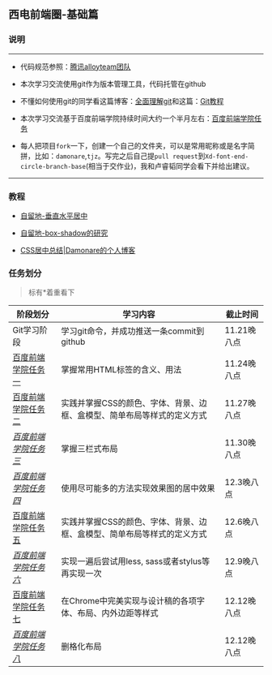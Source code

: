 ## 西电前端圈-基础篇

### 说明

---
- 代码规范参照：[腾讯alloyteam团队](http://alloyteam.github.io/CodeGuide/)

- 本次学习交流使用git作为版本管理工具，代码托管在github

- 不懂如何使用git的同学看这篇博客：[全面理解git](http://damonare.github.io/2016/11/13/Git%20%E5%91%BD%E4%BB%A4%E6%80%BB%E7%BB%93/#more)和这篇：[Git教程](http://www.liaoxuefeng.com/wiki/0013739516305929606dd18361248578c67b8067c8c017b000)

- 本次学习交流基于百度前端学院持续时间大约一个半月左右：[百度前端学院任务](http://ife.baidu.com/task/all)

- 每人把项目`fork`一下，创建一个自己的文件夹，可以是常用昵称或是名字简拼，比如：`damonare`,`tjz`。写完之后自己提`pull request`到`Xd-font-end-circle-branch-base`(相当于交作业)，我和卢睿韬同学会看下并给出建议。

---

### 教程

- [自留地-垂直水平居中](https://xdlrt.github.io/2016/03/20/2016-03-20/)

- [自留地-box-shadow的研究](https://xdlrt.github.io/2016/03/06/2016-03-06/)

- [CSS居中总结|Damonare的个人博客](http://damonare.github.io/2016/09/06/CSS%E5%B1%85%E4%B8%AD%E5%B0%8F%E8%B0%88/#more)

### 任务划分

> 标有*着重看下

阶段划分 | 学习内容 | 截止时间
--- | --- | ---
Git学习阶段|学习git命令，并成功推送一条commit到github|11.21晚八点
[百度前端学院任务一](http://ife.baidu.com/task/detail?taskId=1) | 掌握常用HTML标签的含义、用法|11.24晚八点
[百度前端学院任务二](http://ife.baidu.com/task/detail?taskId=2) | 实践并掌握CSS的颜色、字体、背景、边框、盒模型、简单布局等样式的定义方式|11.27晚八点
[*百度前端学院任务三*](http://ife.baidu.com/task/detail?taskId=3) | 掌握三栏式布局|11.30晚八点
[*百度前端学院任务四*](http://ife.baidu.com/task/detail?taskId=4) | 使用尽可能多的方法实现效果图的居中效果 | 12.3晚八点
[百度前端学院任务五](http://ife.baidu.com/task/detail?taskId=5) | 实践并掌握CSS的颜色、字体、背景、边框、盒模型、简单布局等样式的定义方式 | 12.6晚八点
[*百度前端学院任务六*](http://ife.baidu.com/task/detail?taskId=6) | 实现一遍后尝试用less, sass或者stylus等再实现一次 | 12.9晚八点
[百度前端学院任务七](http://ife.baidu.com/task/detail?taskId=7) | 在Chrome中完美实现与设计稿的各项字体、布局、内外边距等样式 | 12.12晚八点
[*百度前端学院任务八*](http://ife.baidu.com/task/detail?taskId=7) | 删格化布局 | 12.12晚八点